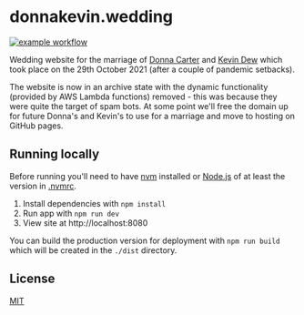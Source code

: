 # donnakevin.wedding

[![example workflow](https://github.com/kevindew/donnakevin.wedding/actions/workflows/ci.yml/badge.svg?branch=main)](https://github.com/kevindew/donnakevin.wedding/actions?query=branch%3Amain)

Wedding website for the marriage of
[Donna Carter](https://github.com/donnacarter) and
[Kevin Dew](https://github.com/kevindew) which took place on the
29th October 2021 (after a couple of pandemic setbacks).

The website is now in an archive state with the dynamic functionality (provided
by AWS Lambda functions) removed - this was because they were quite the target
of spam bots. At some point we'll free the domain up for future Donna's and
Kevin's to use for a marriage and move to hosting on GitHub pages.

## Running locally

Before running you'll need to have [nvm](https://github.com/nvm-sh/nvm)
installed or [Node.js](https://nodejs.org) of at least the version in
[.nvmrc](./.nvmrc).

1. Install dependencies with `npm install`
2. Run app with `npm run dev`
3. View site at http://localhost:8080

You can build the production version for deployment with `npm run build` which
will be created in the `./dist` directory.

## License

[MIT](./LICENSE)

